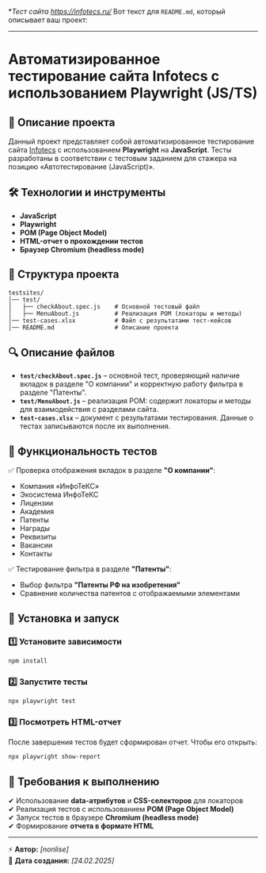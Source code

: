 
**Тест сайта https://infotecs.ru/*
Вот текст для `README.md`, который описывает ваш проект:  

---

# **Автоматизированное тестирование сайта Infotecs с использованием Playwright (JS/TS)**  

## 📌 **Описание проекта**  
Данный проект представляет собой автоматизированное тестирование сайта [Infotecs](https://infotecs.ru/) с использованием **Playwright** на **JavaScript**. Тесты разработаны в соответствии с тестовым заданием для стажера на позицию «Автотестирование (JavaScript)».  

## 🛠 **Технологии и инструменты**  
- **JavaScript**  
- **Playwright**  
- **POM (Page Object Model)**  
- **HTML-отчет о прохождении тестов**  
- **Браузер Chromium (headless mode)**  

## 📂 **Структура проекта**  
```
testsites/
│── test/
│   ├── checkAbout.spec.js    # Основной тестовый файл
│   ├── MenuAbout.js          # Реализация POM (локаторы и методы)
│── test-cases.xlsx           # Файл с результатами тест-кейсов
│── README.md                 # Описание проекта
```

## 🔍 **Описание файлов**  
- **`test/checkAbout.spec.js`** – основной тест, проверяющий наличие вкладок в разделе "О компании" и корректную работу фильтра в разделе "Патенты".  
- **`test/MenuAbout.js`** – реализация POM: содержит локаторы и методы для взаимодействия с разделами сайта.  
- **`test-cases.xlsx`** – документ с результатами тестирования. Данные о тестах записываются после их выполнения.  

## 🚀 **Функциональность тестов**  
✅ Проверка отображения вкладок в разделе **"О компании"**:  
   - Компания «ИнфоТеКС»  
   - Экосистема ИнфоТеКС  
   - Лицензии  
   - Академия  
   - Патенты  
   - Награды  
   - Реквизиты  
   - Вакансии  
   - Контакты  

✅ Тестирование фильтра в разделе **"Патенты"**:  
   - Выбор фильтра **"Патенты РФ на изобретения"**  
   - Сравнение количества патентов с отображаемыми элементами  

## 📌 **Установка и запуск**  
### 1️⃣ Установите зависимости  
```sh
npm install
```

### 2️⃣ Запустите тесты  
```sh
npx playwright test
```

### 3️⃣ Посмотреть HTML-отчет  
После завершения тестов будет сформирован отчет. Чтобы его открыть:  
```sh
npx playwright show-report
```

## 📎 **Требования к выполнению**  
✔ Использование **data-атрибутов** и **CSS-селекторов** для локаторов  
✔ Реализация тестов с использованием **POM (Page Object Model)**  
✔ Запуск тестов в браузере **Chromium (headless mode)**  
✔ Формирование **отчета в формате HTML**  

---

⚡ **Автор:** *[nonlise]*  
📅 **Дата создания:** *[24.02.2025]*  
